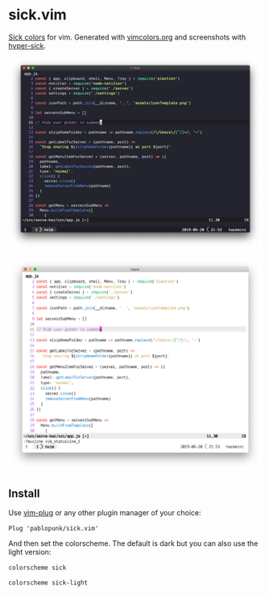 # sick.vim

[Sick colors](https://pablopunk.com/sick-colors) for vim. Generated with [vimcolors.org](https://vimcolors.org) and screenshots with [hyper-sick](https://pablopunk.com/hyper-sick).

![screenshot](https://github.com/pablopunk/art/raw/master/sick-colors/vim.png)

![screenshot](https://github.com/pablopunk/art/raw/master/sick-colors/vim-light.png)

## Install

Use [vim-plug](https://github.com/junegunn/vim-plug) or any other plugin manager of your choice:

```viml
Plug 'pablopunk/sick.vim'
```

And then set the colorscheme. The default is dark but you can also use the light version:

```viml
colorscheme sick
```

```viml
colorscheme sick-light
```
